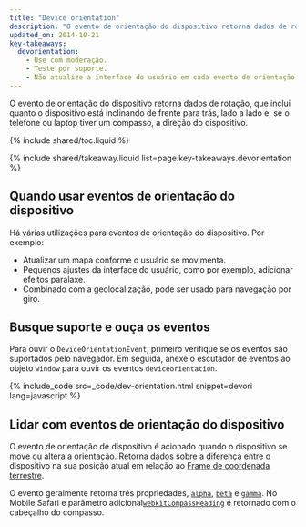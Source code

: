 ```yaml
---
title: "Device orientation"
description: "O evento de orientação do dispositivo retorna dados de rotação, que inclui quanto o dispositivo está inclinando de frente para trás, lado a lado e, se o telefone ou laptop tiver um compasso, a direção do dispositivo."
updated_on: 2014-10-21
key-takeaways:
  devorientation: 
    - Use com moderação.
    - Teste por suporte.
    - Não atualize a interface do usuário em cada evento de orientação; em vez disso, sincronize para requestAnimationFrame.
---
```


<p class="intro">
  O evento de orientação do dispositivo retorna dados de rotação, que inclui quanto o dispositivo está inclinando de frente para trás, lado a lado e, se o telefone ou laptop tiver um compasso, a direção do dispositivo.
</p>

{% include shared/toc.liquid %}

{% include shared/takeaway.liquid list=page.key-takeaways.devorientation %}

## Quando usar eventos de orientação do dispositivo

Há várias utilizações para eventos de orientação do dispositivo.  Por exemplo:

<ul>
  <li>Atualizar um mapa conforme o usuário se movimenta.</li>
  <li>Pequenos ajustes da interface do usuário, como por exemplo, adicionar efeitos paralaxe.</li>
  <li>Combinado com a geolocalização, pode ser usado para navegação por giro.</li>
</ul>

## Busque suporte e ouça os eventos

Para ouvir o `DeviceOrientationEvent`, primeiro verifique se os eventos são
suportados pelo navegador.  Em seguida, anexe o escutador de eventos ao objeto `window` 
para ouvir os eventos `deviceorientation`. 

{% include_code src=_code/dev-orientation.html snippet=devori lang=javascript %}

## Lidar com eventos de orientação do dispositivo

O evento de orientação de dispositivo é acionado quando o dispositivo se move ou altera a 
orientação.  Retorna dados sobre a diferença entre o dispositivo na 
sua posição atual em relação ao <a href="index.html#earth-coordinate-frame">
Frame de coordenada terrestre</a>.

O evento geralmente retorna três propriedades, 
<a href="index.html#rotation-data">`alpha`</a>, 
<a href="index.html#rotation-data">`beta`</a> e 
<a href="index.html#rotation-data">`gamma`</a>.  No Mobile Safari e
parâmetro adicional<a href="https://developer.apple.com/library/safari/documentation/SafariDOMAdditions/Reference/DeviceOrientationEventClassRef/DeviceOrientationEvent/DeviceOrientationEvent.html">`webkitCompassHeading`</a> é retornado com o cabeçalho do
compasso.


